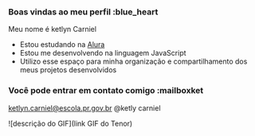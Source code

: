 ### Boas vindas ao meu perfil :blue_heart

Meu nome é ketlyn Carniel 

- Estou estudando na [Alura](https://www.alura.com.br)
- Estou me desenvolvendo na linguagem JavaScript
- Utilizo esse espaço para minha organização e compartilhamento dos meus projetos desenvolvidos

### Você pode entrar em contato comigo :mailboxket
ketlyn.carniel@escola.pr.gov.br
@ketly carniel 

![descrição do GIF](link GIF do Tenor)

